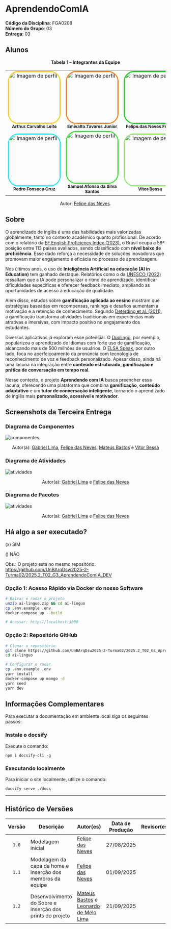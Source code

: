 # AprendendoComIA

**Código da Disciplina**: FGA0208<br>
**Número do Grupo**: 03<br>
**Entrega**: 03<br>

## Alunos

<div align="center">
  <p><strong>Tabela 1 – Integrantes da Equipe</strong></p>
  <table>
    <tr>
      <td align="center">
        <a href="https://github.com/arthurlleite">
          <img style="border-radius: 20%; border: 3px solid #ffcf00;" src="https://avatars.githubusercontent.com/u/170873899?v=4" width="160px" alt="Imagem de perfil"/>
          <br /><sub><b>Arthur Carvalho Leite</b></sub>
        </a><br />
      </td>
      <td align="center">
        <a href="https://github.com/EmivaltoJrr">
          <img style="border-radius: 20%; border: 3px solid #ff7a00;" src="https://avatars.githubusercontent.com/u/138714054?v=4" width="160px" alt="Imagem de perfil"/>
          <br /><sub><b>Emivalto Tavares Junior</b></sub>
        </a><br />
      </td>
      <td align="center">
        <a href="https://github.com/FelipeFreire-gf">
          <img style="border-radius: 20%; border: 3px solid #00cf00;" src="https://avatars.githubusercontent.com/u/62055315?v=4" width="160px" alt="Imagem de perfil"/>
          <br /><sub><b>Felipe das Neves Freire</b></sub>
        </a><br />
      </td>
      <td align="center">
        <a href="https://github.com/gabriel-lima258">
          <img style="border-radius: 20%; border: 3px solid #526fff;" src="https://avatars.githubusercontent.com/u/116119327?v=4" width="160px" alt="Imagem de perfil"/>
          <br /><sub><b>Gabriel Lima</b></sub>
        </a><br />
      </td>
      <td align="center">
        <a href="https://github.com/leozinlima">
          <img style="border-radius: 20%; border: 3px solid #f68deaff;" src="https://avatars.githubusercontent.com/u/105813929?v=4" width="160px" alt="Imagem de perfil"/>
          <br /><sub><b>Leonardo de Melo Lima</b></sub>
        </a><br />
      </td>
      <td align="center">
        <a href="https://github.com/MateuSansete">
          <img style="border-radius: 20%; border: 3px solid #1b2a2cff;" src="https://avatars.githubusercontent.com/u/164573233?v=4" width="160px" alt="Imagem de perfil"/>
          <br /><sub><b>Mateus Bastos</b></sub>
        </a><br />
      </td>
    </tr>
    <tr>
      <td align="center">
        <a href="https://github.com/pfc15">
          <img style="border-radius: 20%; border: 3px solid #13ebf8;" src="https://avatars.githubusercontent.com/u/52254091?v=4" width="160px" alt="Imagem de perfil"/>
          <br /><sub><b>Pedro Fonseca Cruz</b></sub>
        </a><br />
      </td>
      <td align="center">
        <a href="https://github.com/SamuelAfonso">
          <img style="border-radius: 20%; border: 3px solid #2dec26;" src="https://avatars.githubusercontent.com/u/106821260?v=4" width="160px" alt="Imagem de perfil"/>
          <br /><sub><b>Samuel Afonso da Silva Santos</b></sub>
        </a><br />
      </td>
      <td align="center">
        <a href="https://github.com/bessazs">
          <img style="border-radius: 20%; border: 3px solid #8dec66;" src="https://avatars.githubusercontent.com/u/118318004?v=4" width="160px" alt="Imagem de perfil"/>
          <br /><sub><b>Vitor Bessa</b></sub>
        </a><br />
      </td>
      <td align="center">
        <a href="https://github.com/luizh-gsoares">
          <img style="border-radius: 20%; border: 3px solid #ff00ff;" src="https://avatars.githubusercontent.com/u/99836497?v=4" width="160px" alt="Imagem de perfil"/>
          <br /><sub><b>Luiz Henrique Soares</b></sub>
        </a><br />
      </td>
      <td align="center">
        <a href="https://github.com/leticiamonteiroo">
          <img style="border-radius: 20%; border: 3px solid #00ffff;" src="https://avatars.githubusercontent.com/u/152661076?v=4" width="160px" alt="Imagem de perfil"/>
          <br /><sub><b>Letícia Monteiro</b></sub>
        </a><br />
    </tr>
  </table>
  <p>Autor: <a href="https://github.com/FelipeFreire-gf">Felipe das Neves</a>.</p>
</div>


## Sobre 

O aprendizado de inglês é uma das habilidades mais valorizadas globalmente, tanto no contexto acadêmico quanto profissional. De acordo com o relatório da [EF English Proficiency Index (2023)](https://www.ef.com.br/epi/), o Brasil ocupa a 58ª posição entre 113 países avaliados, sendo classificado com **nível baixo de proficiência**. Esse dado reforça a necessidade de soluções inovadoras que promovam maior engajamento e eficácia no processo de aprendizagem.  

Nos últimos anos, o uso de **Inteligência Artificial na educação (AI in Education)** tem ganhado destaque. Relatórios como o da [UNESCO (2022)](https://unesdoc.unesco.org/ark:/48223/pf0000376709) ressaltam que a IA pode personalizar o ritmo de aprendizado, identificar dificuldades específicas e oferecer feedback imediato, ampliando as oportunidades de acesso à educação de qualidade.  

Além disso, estudos sobre **gamificação aplicada ao ensino** mostram que estratégias baseadas em recompensas, rankings e desafios aumentam a motivação e a retenção de conhecimento. Segundo [Deterding et al. (2011)](https://www.scirp.org/reference/referencespapers?referenceid=2757200), a gamificação transforma atividades tradicionais em experiências mais atrativas e imersivas, com impacto positivo no engajamento dos estudantes.  

Diversos aplicativos já exploram esse potencial. O [Duolingo](https://www.duolingo.com/press), por exemplo, popularizou o aprendizado de idiomas com forte uso de gamificação, alcançando mais de 500 milhões de usuários. O [ELSA Speak](https://elsaspeak.com/), por outro lado, foca no aperfeiçoamento da pronúncia com tecnologia de reconhecimento de voz e feedback personalizado. Apesar disso, ainda há uma lacuna na integração entre **conteúdo estruturado, gamificação e prática de conversação em tempo real**.  

Nesse contexto, o projeto **Aprendendo com IA** busca preencher essa lacuna, oferecendo uma plataforma que combina **gamificação**, **conteúdo adaptativo** e um **tutor de conversação inteligente**, tornando o aprendizado de inglês mais **personalizado, acessível e motivador**.


## Screenshots da Terceira Entrega

### Diagrama de Componentes

![componentes](https://raw.githubusercontent.com/UnBArqDsw2025-2-Turma02/2025.2_T02_G3_AprendendoComIA_Entrega_03/refs/heads/main/docs/assets/adapterUML.png)

<center> Autor(a): <a href="https://github.com/gabriel-lima258" target = "_blank">Gabriel Lima</a>, <a href="https://github.com/FelipeFreire-gf" target = "_blank">Felipe das Neves</a>, <a href="https://github.com/MateuSansetef" target = "_blank">Mateus Bastos</a> e <a href="https://github.com/bessazs" target = "_blank">Vitor Bessa</a></center>

### Diagrama de Atividades

![atividades](https://raw.githubusercontent.com/UnBArqDsw2025-2-Turma02/2025.2_T02_G3_AprendendoComIA_Entrega_02/refs/heads/main/docs/modelagemDinamica/assets/geral.png)
<center> Autor(a):  <a href="https://github.com/leozinlima" target = "_blank">Gabriel Lima</a> e <a href="https://github.com/FelipeFreire-gf" target = "_blank">Felipe das Neves</a></center>

### Diagrama de Pacotes

![atividades](https://raw.githubusercontent.com/UnBArqDsw2025-2-Turma02/2025.2_T02_G3_AprendendoComIA_Entrega_02/refs/heads/main/docs/ModelagemOrganizacional/assets/pacotes.png)
<center> Autor(a): <a href="https://github.com/leozinlima" target = "_blank">Gabriel Lima</a> e <a href="https://github.com/FelipeFreire-gf" target = "_blank">Felipe das Neves</a> </center>

## Há algo a ser executado?

(x) SIM

() NÃO

Obs.: O projeto está no mesmo repositório: https://github.com/UnBArqDsw2025-2-Turma02/2025.2_T02_G3_AprendendoComIA_DEV

### Opção 1: Acesso Rápido via Docker do nosso Software
```bash
# Baixar e rodar o projeto
unzip ai-linguo.zip && cd ai-linguo
cp .env.example .env
docker-compose up --build

# Acessar: http://localhost:3000
```

### Opção 2: Repositório GitHub
```bash
# Clonar o repositório
git clone https://github.com/UnBArqDsw2025-2-Turma02/2025.2_T02_G3_AprendendoComIA_DEV
cd ai-linguo

# Configurar e rodar
cp .env.example .env
yarn install
docker-compose up mongo -d
yarn seed
yarn dev
```

## Informações Complementares 

Para executar a documentação em ambiente local siga os seguintes passos:

### Instale o docsify

Execute o comando:

```shell
npm i docsify-cli -g
```

### Executando localmente

Para iniciar o site localmente, utilize o comando:

```shell
docsify serve ./docs
```
---

## Histórico de Versões

| Versão | Descrição | Autor(es) | Data de Produção | Revisor(es) | Data de Revisão | Incremento do Revisor|
| :----: | --------- | --------- | :--------------: | ----------- | :-------------: | :-------------: |
| `1.0` | Modelagem inicial | [Felipe das Neves](https://github.com/FelipeFreire-gf) | 27/08/2025 | | | |
| `1.1` | Modelagem da capa da home e inserção dos membros da equipe | [Felipe das Neves](https://github.com/FelipeFreire-gf) | 01/09/2025 | | | |
| `1.2` | Desenvolvimento do Sobre e inserção dos prints do projeto | [Mateus Bastos](https://github.com/MateuSansete) e [Leonardo de Melo Lima](https://github.com/leozinlima)| 21/09/2025 | | | |

